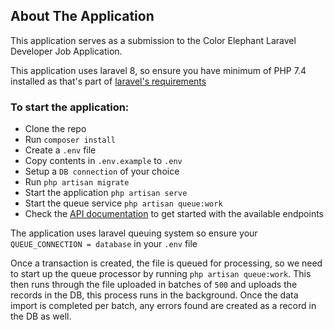 ## About The Application

This application serves as a submission to the Color Elephant Laravel Developer Job Application.

This application uses laravel 8, so ensure you have minimum of PHP 7.4 installed as that's part of [laravel's requirements](https://laravel.com/docs/8.x) 

### To start the application: 

- Clone the repo
- Run `composer install`
- Create a `.env` file
- Copy contents in `.env.example` to `.env`
- Setup a `DB connection` of your choice
- Run `php artisan migrate`
- Start the application `php artisan serve`
- Start the queue service `php artisan queue:work`
- Check the [API documentation](https://documenter.getpostman.com/view/4827230/TzzAMbuH) to get started with the available endpoints

The application uses laravel queuing system so ensure your `QUEUE_CONNECTION = database` in your `.env` file

Once a transaction is created, the file is queued for processing, so we need to start up the queue processor by running `php artisan queue:work`. This then runs through the file uploaded in batches of `500` and uploads the records in the DB, this process runs in the background. Once the data import is completed per batch, any errors found are created as a record in the DB as well.
